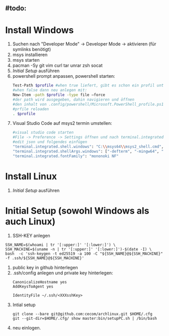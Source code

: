 #todo:
  -

# Install Windows

1. Suchen nach "Developer Mode" -> Developer Mode -> aktivieren  (für symlinks benötigt)
1. msys installieren
1. msys starten
1. pacman -Sy git vim curl tar unrar zsh socat
1. *Initial Setup* ausführen
1. powershell prompt anpassen, powershell starten:
   ```sh
   Test-Path $profile #when true liefert, gibt es schon ein profil unter: ...\Eigene Dateien\WindowsPowerShell
   #when false dann neu anlegen mit:
   New-Item -path $profile -type file –force
   #der path wird ausgegeben, dahin navigieren und öffnen
   #den inhalt von .config/powershell/Microsoft.PowerShell_profile.ps1 reinkopieren
   #prfile reloaden
   . $profile
   ```
1. Visual Studio Code auf msys2 termin umstellen:
   ```sh
   #visual studio code starten
   #File -> Preference -> Settings öffnen und nach terminal.integrated.shell.windows suchen
   #edit json und folgendes einfügen
   "terminal.integrated.shell.windows": "C:\\msys64\\msys2_shell.cmd",
   "terminal.integrated.shellArgs.windows": ["-defterm", "-mingw64", "-no-start", "-here"]
   "terminal.integrated.fontFamily": "mononoki NF"
   ```

# Install Linux
1. *Initial Setup* ausführen

# Initial Setup (sowohl Windows als auch Linux)
1. SSH-KEY anlegen 
```
SSH_NAME=$(whoami | tr '[:upper:]' '[:lower:]') \
SSH_MACHINE=$(uname -n | tr '[:upper:]' '[:lower:]')-$(date -I) \
bash  -c 'ssh-keygen -t ed25519 -a 100 -C "${SSH_NAME}@${SSH_MACHINE}" -f .ssh/${SSH_NAME}@${SSH_MACHINE}'
```
1. public key in github hinterlegen
1. .ssh/config anlegen und private key hinterlegen:
   ```
   CanonicalizeHostname yes
   AddKeysToAgent yes

   IdentityFile ~/.ssh/<XXXsshKey>
   ```
1. Intial setup
   ```
   git clone --bare git@github.com:cecom/archlinux.git $HOME/.cfg
   git --git-dir=$HOME/.cfg/ show master:bin/setupPC.sh | /bin/bash
   ```
1. neu einlogen.

